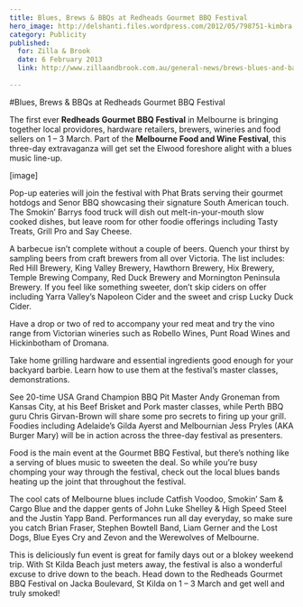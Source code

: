 ```yaml
---
title: Blues, Brews & BBQs at Redheads Gourmet BBQ Festival
hero_image: http://delshanti.files.wordpress.com/2012/05/798751-kimbra.jpg?w=620
category: Publicity
published:
  for: Zilla & Brook
  date: 6 February 2013
  link: http://www.zillaandbrook.com.au/general-news/brews-blues-and-barbecues-at-gourmet-bbq-festival/
  
---
```

#Blues, Brews  & BBQs at Redheads Gourmet BBQ Festival

The first ever **Redheads Gourmet BBQ Festival** in Melbourne is bringing together local providores, hardware retailers, brewers, wineries and food sellers on 1 – 3 March. Part of the **Melbourne Food and Wine Festival**, this three-day extravaganza will get set the Elwood foreshore alight with a blues music line-up.

[image]

Pop-up eateries will join the festival with Phat Brats serving their gourmet hotdogs and Senor BBQ showcasing their signature South American touch. The Smokin’ Barrys food truck will dish out melt-in-your-mouth slow cooked dishes, but leave room for other foodie offerings including Tasty Treats, Grill Pro and Say Cheese.

A barbecue isn’t complete without a couple of beers. Quench your thirst by sampling beers from craft brewers from all over Victoria. The list includes: Red Hill Brewery, King Valley Brewery, Hawthorn Brewery, Hix Brewery, Temple Brewing Company, Red Duck Brewery and Mornington Peninsula Brewery. If you feel like something sweeter, don’t skip ciders on offer including Yarra Valley’s Napoleon Cider and the sweet and crisp Lucky Duck Cider.

Have a drop or two of red to accompany your red meat and try the vino range from Victorian wineries such as Robello Wines, Punt Road Wines and Hickinbotham of Dromana.

Take home grilling hardware and essential ingredients good enough for your backyard barbie. Learn how to use them at the festival’s master classes, demonstrations.

See 20-time USA Grand Champion BBQ Pit Master Andy Groneman from Kansas City, at his Beef Brisket and Pork master classes, while Perth BBQ guru Chris Girvan-Brown will share some pro secrets to firing up your grill. Foodies including Adelaide’s Gilda Ayerst and Melbournian Jess Pryles (AKA Burger Mary) will be in action across the three-day festival as presenters.

Food is the main event at the Gourmet BBQ Festival, but there’s nothing like a serving of blues music to sweeten the deal. So while you’re busy chomping your way through the festival, check out the local blues bands heating up the joint that throughout the festival.

The cool cats of Melbourne blues include Catfish Voodoo, Smokin’ Sam & Cargo Blue and the dapper gents of John Luke Shelley & High Speed Steel and the Justin Yapp Band. Performances run all day everyday, so make sure you catch Brian Fraser, Stephen Bowtell Band, Liam Gerner and the Lost Dogs, Blue Eyes Cry and Zevon and the Werewolves of Melbourne.

This is deliciously fun event is great for family days out or a blokey weekend trip. With St Kilda Beach just meters away, the festival is also a wonderful excuse to drive down to the beach. Head down to the Redheads Gourmet BBQ Festival on Jacka Boulevard, St Kilda on 1 – 3 March and get well and truly smoked!